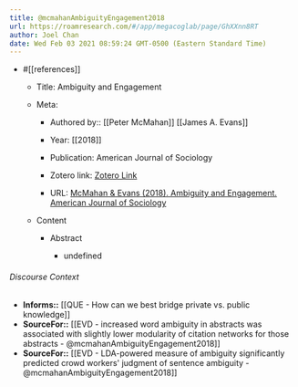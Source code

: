 ```yaml
---
title: @mcmahanAmbiguityEngagement2018
url: https://roamresearch.com/#/app/megacoglab/page/GhXXnn8RT
author: Joel Chan
date: Wed Feb 03 2021 08:59:24 GMT-0500 (Eastern Standard Time)
---
```


- #[[references]]

    - Title: Ambiguity and Engagement

    - Meta:

        - Authored by:: [[Peter McMahan]] [[James A. Evans]]

        - Year: [[2018]]

        - Publication: American Journal of Sociology

        - Zotero link: [Zotero Link](zotero://select/items/7_TT9UR5DL)

        - URL: [McMahan & Evans (2018). Ambiguity and Engagement. American Journal of Sociology](https://www.journals.uchicago.edu/doi/10.1086/701298)

    - Content

        - Abstract

            - undefined

###### Discourse Context

- **Informs::** [[QUE - How can we best bridge private vs. public knowledge]]
- **SourceFor::** [[EVD - increased word ambiguity in abstracts was associated with slightly lower modularity of citation networks for those abstracts - @mcmahanAmbiguityEngagement2018]]
- **SourceFor::** [[EVD - LDA-powered measure of ambiguity significantly predicted crowd workers' judgment of sentence ambiguity - @mcmahanAmbiguityEngagement2018]]
